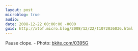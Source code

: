```yaml
---
layout: post
microblog: true
audio: 
date: 2008-12-22 00:00:00 -0000
guid: http://xtof.micro.blog/2008/12/22/t1072036036.html
---
```

Pause clope.  - Photo: [bkite.com/0395G](http://bkite.com/0395G)
